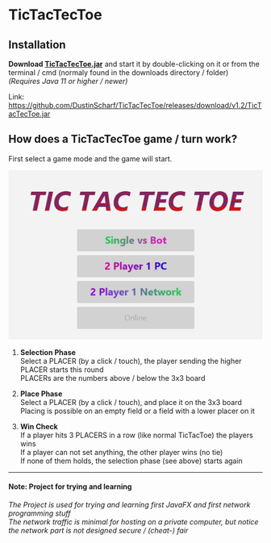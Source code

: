 # TicTacTecToe

## Installation
**Download [**TicTacTecToe**.jar](https://github.com/DustinScharf/TicTacTecToe/releases/download/v1.2/TicTacTecToe.jar "Click here to download TicTacTecToe")** and start it by double-clicking on it or from the terminal / cmd (normaly found in the downloads directory / folder)  
_(Requires Java 11 or higher / newer)_  

Link: https://github.com/DustinScharf/TicTacTecToe/releases/download/v1.2/TicTacTecToe.jar <br>

## How does a TicTacTecToe game / turn work?
First select a game mode and the game will start.

![This is a demo GIF, alternatively read the tutorial below](gameDemo.gif "An example game versus a bot")

1. **Selection Phase** <br>
Select a PLACER (by a click / touch), the player sending the higher PLACER starts this round<br>
PLACERs are the numbers above / below the 3x3 board

2. **Place Phase** <br>
Select a PLACER (by a click / touch), and place it on the 3x3 board<br>
Placing is possible on an empty field or a field with a lower placer on it

3. **Win Check** <br>
If a player hits 3 PLACERS in a row (like normal TicTacToe) the players wins <br>
If a player can not set anything, the other player wins (no tie) <br>
If none of them holds, the selection phase (see above) starts again

<hr>

#### Note: Project for trying and learning
_The Project is used for trying and learning first JavaFX and first network programming stuff  
The network traffic is minimal for hosting on a private computer,
but notice the network part is not designed secure / (cheat-) fair_
